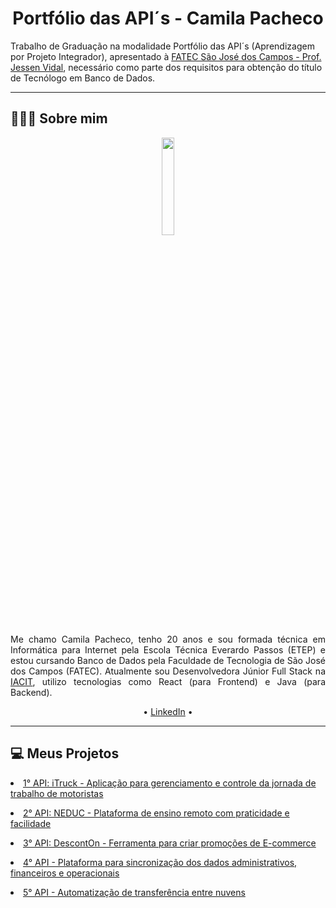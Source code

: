  <h1 align="center"> Portfólio das API´s - Camila Pacheco</h1>  
Trabalho de Graduação na modalidade Portfólio das API´s (Aprendizagem por Projeto Integrador), apresentado à <a href="https://fatecsjc-prd.azurewebsites.net/">FATEC São José dos Campos - Prof. Jessen Vidal</a>, necessário como parte dos requisitos para obtenção do título de Tecnólogo em Banco de Dados.
<hr>
<h2>👩🏻‍💻 Sobre mim</h2>
<p align="center"><img src="https://avatars.githubusercontent.com/u/64873345?v=4" width="20%"></p>
<p align="justify">Me chamo Camila Pacheco, tenho 20 anos e sou formada técnica em Informática para Internet pela Escola Técnica Everardo Passos (ETEP) e estou cursando Banco de Dados pela Faculdade de Tecnologia de São José dos Campos (FATEC). Atualmente sou Desenvolvedora Júnior Full Stack na <a href="https://www.iacit.com.br/">IACIT</a>, utilizo tecnologias como React (para Frontend) e Java (para Backend).</p>
<p align="center">• <a href="https://br.linkedin.com/in/camilaffpacheco">LinkedIn</a> •
<hr>

<h2>💻 Meus Projetos</h2>
<p align="justify" style="font-family:roboto;"><li><a href="https://github.com/camilaffpacheco/Portfolio/blob/main/API1.md">1° API: iTruck - Aplicação para gerenciamento e controle da jornada de trabalho de motoristas</a></li></p
<p align="justify" style="font-family:roboto;"><li><a href="https://github.com/camilaffpacheco/Portfolio/blob/main/API2.md">2° API: NEDUC - Plataforma de ensino remoto com praticidade e facilidade</a></li></p>
<p align="justify" style="font-family:roboto;"><li><a href="https://github.com/camilaffpacheco/Portfolio/blob/main/API3.md">3° API: DescontOn - Ferramenta para criar promoções de E-commerce</a></li></p>
<p align="justify" style="font-family:roboto;"><li><a href="https://github.com/camilaffpacheco/Portfolio/blob/main/API4.md">4° API - Plataforma para sincronização dos dados administrativos, financeiros e operacionais</a></li></p>
<p align="justify" style="font-family:roboto;"><li><a href="https://github.com/camilaffpacheco/Portfolio/blob/main/API5.md">5° API - Automatização de transferência entre nuvens</a></li></p>
